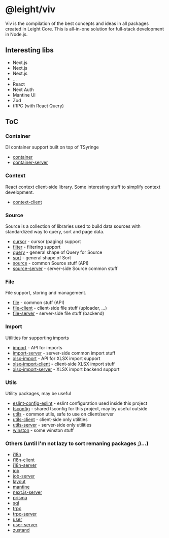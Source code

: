 # @leight/viv

Viv is the compilation of the best concepts and ideas in all packages created in Leight Core. This is all-in-one
solution for
full-stack development in Node.js.

## Interesting libs

- Next.js
- Next.js
- Next.js
- ...
- React
- Next Auth
- Mantine UI
- Zod
- tRPC (with React Query)

## ToC

### Container

DI container support built on top of TSyringe

- [container](packages%2Fcontainer)
- [container-server](packages%2Fcontainer-server)

### Context

React context client-side library. Some interesting stuff to simplify
context development.

- [context-client](packages%2Fcontext-client)

### Source

Source is a collection of libraries used to build data sources with
standardized way to query, sort and page data.

- [cursor](packages%2Fcursor) - cursor (paging) support
- [filter](packages%2Ffilter) - filtering support
- [query](packages%2Fquery) - general shape of Query for Source
- [sort](packages%2Fsort) - general shape of Sort
- [source](packages%2Fsource) - common Source stuff (API)
- [source-server](packages%2Fsource-server) - server-side Source common stuff

### File

File support, storing and management.

- [file](packages%2Ffile) - common stuff (API)
- [file-client](packages%2Ffile-client) - client-side file stuff (uploader, ...)
- [file-server](packages%2Ffile-server) - server-side file stuff (backend)

### Import

Utilities for supporting imports

- [import](packages%2Fimport) - API for imports
- [import-server](packages%2Fimport-server) - server-side common import stuff
- [xlsx-import](packages%2Fxlsx-import) - API for XLSX import support
- [xlsx-import-client](packages%2Fxlsx-import-client) - client-side XLSX import stuff
- [xlsx-import-server](packages%2Fxlsx-import-server) - XLSX import backend support

### Utils

Utility packages, may be useful

- [eslint-config-eslint](packages%2Feslint-config-eslint) - eslint configuration used inside this project
- [tsconfig](packages%2Ftsconfig) - shared tsconfig for this project, may by useful outside
- [utils](packages%2Futils) - common utils, safe to use on client/server
- [utils-client](packages%2Futils-client) - client-side only utilities
- [utils-server](packages%2Futils-server) - server-side only utilities
- [winston](packages%2Fwinston) - some winston stuff

### Others (until I'm not lazy to sort remaning packages ;)...)

- [i18n](packages%2Fi18n)
- [i18n-client](packages%2Fi18n-client)
- [i18n-server](packages%2Fi18n-server)
- [job](packages%2Fjob)
- [job-server](packages%2Fjob-server)
- [layout](packages%2Flayout)
- [mantine](packages%2Fmantine)
- [next.js-server](packages%2Fnext.js-server)
- [prisma](packages%2Fprisma)
- [sql](packages%2Fsql)
- [trpc](packages%2Ftrpc)
- [trpc-server](packages%2Ftrpc-server)
- [user](packages%2Fuser)
- [user-server](packages%2Fuser-server)
- [zustand](packages%2Fzustand)
